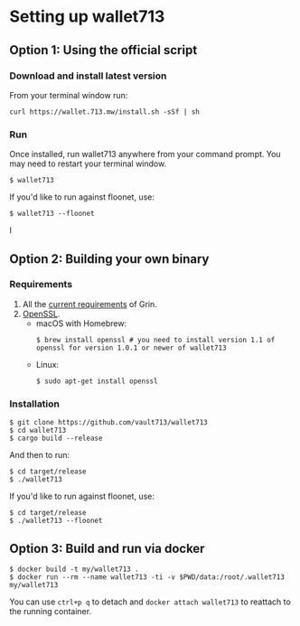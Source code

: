 # Setting up wallet713

## Option 1: Using the official script

### Download and install latest version
From your terminal window run:
```
curl https://wallet.713.mw/install.sh -sSf | sh
```

### Run

Once installed, run wallet713 anywhere from your command prompt. You may need to restart your terminal window.
```
$ wallet713
```

If you'd like to run against floonet, use:
```
$ wallet713 --floonet
```
I

## Option 2: Building your own binary

### Requirements
1. All the [current requirements](https://github.com/mimblewimble/grin/blob/master/doc/build.md#requirements) of Grin.
1. [OpenSSL](https://www.openssl.org).
   * macOS with Homebrew:
      ```
      $ brew install openssl # you need to install version 1.1 of openssl for version 1.0.1 or newer of wallet713
      ``` 
   * Linux:
      ```
      $ sudo apt-get install openssl
      ```

### Installation

```
$ git clone https://github.com/vault713/wallet713
$ cd wallet713
$ cargo build --release
```
And then to run:
```
$ cd target/release
$ ./wallet713
```

If you'd like to run against floonet, use:
```
$ cd target/release
$ ./wallet713 --floonet
```

## Option 3: Build and run via docker

```
$ docker build -t my/wallet713 .
$ docker run --rm --name wallet713 -ti -v $PWD/data:/root/.wallet713 my/wallet713
```
You can use `ctrl+p q` to detach and `docker attach wallet713` to reattach to the running container.